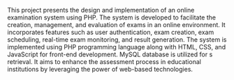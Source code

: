 This project presents the design and implementation of an online examination system using PHP. The system is developed to facilitate the creation, management, and evaluation of exams in an online environment. It incorporates features such as user authentication, exam creation, exam scheduling, real-time exam monitoring, and result generation. The system is implemented using PHP programming language along with HTML, CSS, and JavaScript for front-end development. MySQL database is utilized for s retrieval. It aims to enhance the assessment process in educational institutions by leveraging the power of web-based technologies.


